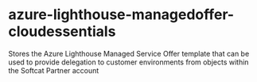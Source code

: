 # azure-lighthouse-managedoffer-cloudessentials
Stores the Azure Lighthouse Managed Service Offer template that can be used to provide delegation to customer environments from objects within the Softcat Partner account
